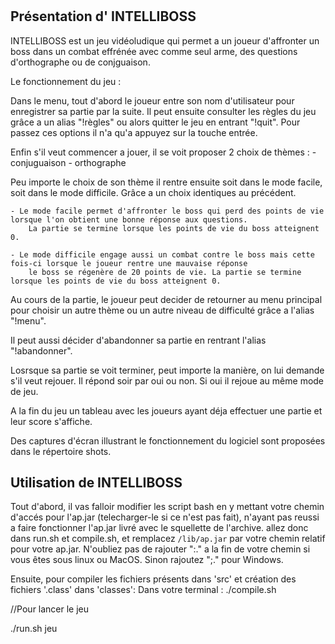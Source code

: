 # <INTELLIBOSS>

## Présentation d' INTELLIBOSS

INTELLIBOSS est un jeu vidéoludique qui permet a un joueur d'affronter un boss
dans un combat effrénée avec comme seul arme, des questions d'orthographe ou de conjguaison.

Le fonctionnement du jeu :

Dans le menu, tout d'abord le joueur entre son nom d'utilisateur pour enregistrer sa partie par la suite.
Il peut ensuite consulter les règles du jeu grâce a un alias "!règles" ou alors quitter le jeu en entrant "!quit".
Pour passez ces options il n'a qu'a appuyez sur la touche entrée.

Enfin s'il veut commencer a jouer, il se voit proposer 2 choix de thèmes :  - conjuguaison
                                                                            - orthographe

Peu importe le choix de son thème il rentre ensuite soit dans le mode facile, soit dans le mode difficile. Grâce a un choix identiques au précédent.

    - Le mode facile permet d'affronter le boss qui perd des points de vie lorsque l'on obtient une bonne réponse aux questions.
        La partie se termine lorsque les points de vie du boss atteignent 0.

    - Le mode difficile engage aussi un combat contre le boss mais cette fois-ci lorsque le joueur rentre une mauvaise réponse 
        le boss se régenère de 20 points de vie. La partie se termine lorsque les points de vie du boss atteignent 0.

Au cours de la partie, le joueur peut decider de retourner au menu principal pour choisir un autre thème ou un autre niveau de difficulté 
grâce a l'alias "!menu".

Il peut aussi décider d'abandonner sa partie en rentrant l'alias "!abandonner".

Losrsque sa partie se voit terminer, peut importe la manière, on lui demande s'il veut rejouer. Il répond soir par oui ou non. Si oui il rejoue au même mode de jeu.

A la fin du jeu un tableau avec les joueurs ayant déja effectuer une partie et leur score s'affiche.


Des captures d'écran illustrant le fonctionnement du logiciel sont proposées dans le répertoire shots.


## Utilisation de INTELLIBOSS

Tout d'abord, il vas falloir modifier les script bash en y mettant votre chemin d'accés pour l'ap.jar (telecharger-le si ce n'est pas fait), n'ayant pas reussi a faire fonctionner l'ap.jar livré avec le squellette de l'archive. allez donc dans run.sh et compile.sh, et remplacez `/lib/ap.jar` par votre chemin relatif pour votre ap.jar.
N'oubliez pas de rajouter ":." a la fin de votre chemin si vous êtes sous linux ou MacOS.
Sinon rajoutez ";." pour Windows.

Ensuite, pour compiler les fichiers présents dans 'src' et création des fichiers '.class' dans 'classes':
Dans votre terminal :
./compile.sh

  //Pour lancer le jeu

./run.sh jeu
